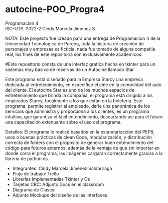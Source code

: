 # autocine-POO_Progra4
Programacion 4  
ISC-UTP, 2022-2 
Cindy Marcela Jimenez S.

NOTA: Este proyecto fue creado para una entrega de Programacion 4 de la Universidad Tecnologica de Pereira, toda la historia de creación de personajes y empresas es ficticia, nada fue tomado de alguna compañia real, los fines de este repositoria son exclusivamente academicos. 

#Este repositorio consta de una interfaz grafica hecha en tkinter para un sistemas muy basico de reservas de un Autocine llamado Star

Este programa está diseñado para la Empresa Starcy una empresa dedicada al entretenimiento, en específico el cine en la comodidad del auto del cliente.  El autocine Star es uno de los muchos espacios de entretenimiento que brinda la compañía, 
el programa está dirigido a los empleados Starcy, focalmente a los  que están en la boletería. Este programa, permite registrar al empleado, 
darle una panorámica de los servicios que administra y proporciona a los clientes, es un programa intuitivo, que garantiza el fácil entendimiento, 
descartando así para el futuro una capacitación extenuante sobre el uso del programa.

Detalles: 
El programa lo realicé basados en la estandarización del PEP8, usos o buenas prácticas de clean Code, modularización, y distribución correcta de 
folders con el propósito de generar buen entendimiento del código para futuros externos, además de la ventaja de que sin importar en donde corra el programa,
las imágenes cargaran correctamente gracias a la librería de python os.

- Integrantes:  Cindy Marcela Jiménez Saldarriaga 
- Flujo de trabajo: Trello
- Librerías Implementadas Tkinter y Os 
- Tarjetas CRC: Adjunto Docs en el classroom 
- Diagrama de Clases: 
- Adjunto Mockups del diseño de las interfaces
